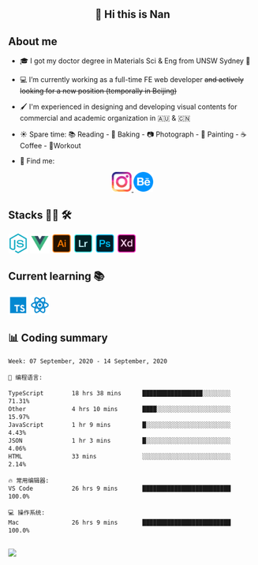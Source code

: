 <h2 align="center">👋 Hi this is Nan</h2>

## About me

- 🎓 I got my doctor degree in Materials Sci & Eng from UNSW Sydney :koala:

- :computer: I’m currently working as a full-time FE web developer ~~and actively looking for a new position (temporally in Beijing)~~

- :paintbrush: I'm experienced in designing and developing visual contents for commercial and academic organization in :australia: & :cn:

- :sunny: Spare time: :books: Reading - :bread: Baking - :camera: Photograph - :art: Painting - :coffee: Coffee - 💪Workout

- 💬 Find me:
<div align="center">
<a href="https://www.instagram.com/divetothesea/">

<img src="https://raw.githubusercontent.com/southchen/southchen/master/assets/instagram.svg" height="40em"  alt="divetothesea instagram"/>
</a>
<a href="https://www.behance.net/southchen">
<img src="https://raw.githubusercontent.com/southchen/southchen/master/assets/Behance.svg" height="40em"  alt="behance"/>
</a>
</div>

## Stacks 👨‍💻 🛠

<p align='left'>
<div style="display:inline-block">
<img src="https://raw.githubusercontent.com/southchen/southchen/master/assets/JavaScript.svg" height="40em"  alt="javascript"/>
<img src="https://raw.githubusercontent.com/southchen/southchen/master/assets/Vue.svg" height="40em"  alt="vue"/>
<img src="https://raw.githubusercontent.com/southchen/southchen/master/assets/Adobe Ai.svg" height="40em"  alt="adobe ai"/>
<img src="https://raw.githubusercontent.com/southchen/southchen/master/assets/Adobe Lr.svg" height="40em"  alt="adobe lr"/>
<img src="https://raw.githubusercontent.com/southchen/southchen/master/assets/Adobe Ps.svg" height="40em"  alt="adobe Ps"/>
<img src="https://raw.githubusercontent.com/southchen/southchen/master/assets/Adobe Xd.svg" height="40em"  alt="adobe Xd"/>
</div>
</p>

## Current learning 📚

<p align='left'>
<div style="display:inline-block">
<img src="https://raw.githubusercontent.com/southchen/southchen/master/assets/ts.svg" height="40em"  alt="typescript"/>
<img src="https://raw.githubusercontent.com/southchen/southchen/master/assets/react.svg" height="40em"  alt="react"/>

</div>
</p>

## 📊 Coding summary

<!--START_SECTION:waka-->

```text
Week: 07 September, 2020 - 14 September, 2020

💬 编程语言:

TypeScript        18 hrs 38 mins      █████████████████░░░░░░░░   71.31%
Other             4 hrs 10 mins       ████░░░░░░░░░░░░░░░░░░░░░   15.97%
JavaScript        1 hr 9 mins         █░░░░░░░░░░░░░░░░░░░░░░░░   4.43%
JSON              1 hr 3 mins         █░░░░░░░░░░░░░░░░░░░░░░░░   4.06%
HTML              33 mins             ░░░░░░░░░░░░░░░░░░░░░░░░░   2.14%

🔥 常用编辑器:
VS Code           26 hrs 9 mins       █████████████████████████   100.0%

💻 操作系统:
Mac               26 hrs 9 mins       █████████████████████████   100.0%


```

<!--END_SECTION:waka-->

<!-- ## Reading -->

![](https://visitor-badge.glitch.me/badge?page_id=southchen.southchen)
